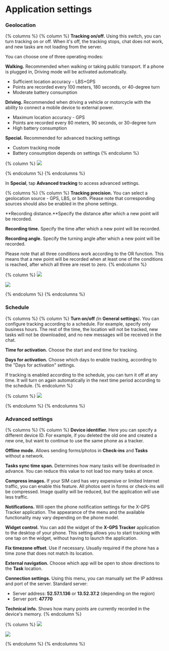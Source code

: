 # Application settings

### Geolocation



{% columns %}
{% column %}
**Tracking on/off.** Using this switch, you can turn tracking on or off. When it's off, the tracking stops, chat does not work, and new tasks are not loading from the server.

You can choose one of three operating modes:

**Walking.** Recommended when walking or taking public transport. If a phone is plugged in, Driving mode will be activated automatically.

* Sufficient location accuracy - LBS+GPS
* Points are recorded every 100 meters, 180 seconds, or 40-degree turn
* Moderate battery consumption

**Driving.** Recommended when driving a vehicle or motorcycle with the ability to connect a mobile device to external power.

* Maximum location accuracy  - GPS
* Points are recorded every 80 meters, 90 seconds, or 30-degree turn
* High battery consumption

**Special.** Recommended for advanced tracking settings

* Custom tracking mode
* Battery consumption depends on settings
{% endcolumn %}

{% column %}
![](attachments/image-20250304-164009.png)


{% endcolumn %}
{% endcolumns %}



In **Special**, tap **Advanced tracking** to access advanced settings.

{% columns %}
{% column %}
**Tracking precision.** You can select a geolocation source - GPS, LBS, or both. Please note that corresponding sources should also be enabled in the phone settings.

\*\*Recording distance.\*\*Specify the distance after which a new point will be recorded.

**Recording time.** Specify the time after which a new point will be recorded.

**Recording angle.** Specify the turning angle after which a new point will be recorded.

Please note that all three conditions work according to the OR function. This means that a new point will be recorded when at least one of the conditions is reached, after which all three are reset to zero.
{% endcolumn %}

{% column %}
![](attachments/image-20250304-164438.png)

![](attachments/image-20250304-164401.png)


{% endcolumn %}
{% endcolumns %}



### Schedule

{% columns %}
{% column %}
**Turn on/off** _(_&#x69;n **General settings**_)_**.** You can configure tracking according to a schedule. For example, specify only business hours. The rest of the time, the location will not be tracked, new tasks will not be downloaded, and no new messages will be received in the chat.

**Time for activation.** Choose the start and end time for tracking.

**Days for activation.** Choose which days to enable tracking, according to the "Days for activation" settings.

If tracking is enabled according to the schedule, you can turn it off at any time. It will turn on again automatically in the next time period according to the schedule.
{% endcolumn %}

{% column %}
![](attachments/image-20250304-164559.png)


{% endcolumn %}
{% endcolumns %}



### Advanced settings

{% columns %}
{% column %}
**Device identifier.** Here you can specify a different device ID. For example, if you deleted the old one and created a new one, but want to continue to use the same phone as a tracker.

**Offline mode.** Allows sending forms/photos in **Check-ins** and **Tasks** without a network.

**Tasks sync time span.** Determines how many tasks will be downloaded in advance. You can reduce this value to not load too many tasks at once.

**Compress images.** If your SIM card has very expensive or limited Internet traffic, you can enable this feature. All photos sent in forms or check-ins will be compressed. Image quality will be reduced, but the application will use less traffic.

**Notifications.** Will open the phone notification settings for the X-GPS Tracker application. The appearance of the menu and the available functionality may vary depending on the phone model.

**Widget control.** You can add the widget of the **X-GPS Tracker** application to the desktop of your phone. This setting allows you to start tracking with one tap on the widget, without having to launch the application.

**Fix timezone offset**. Use if necessary. Usually required if the phone has a time zone that does not match its location.

**External navigation.** Choose which app will be open to show directions to the **Task** location.

**Connection settings.** Using this menu, you can manually set the IP address and port of the server. Standard server:

* Server address: **52.57.1.136** or **13.52.37.2** (depending on the region)
* Server port: **47770**

**Technical info.** Shows how many points are currently recorded in the device's memory.
{% endcolumn %}

{% column %}
![](attachments/image-20250304-164817.png)

![](attachments/image-20250304-164909.png)


{% endcolumn %}
{% endcolumns %}

